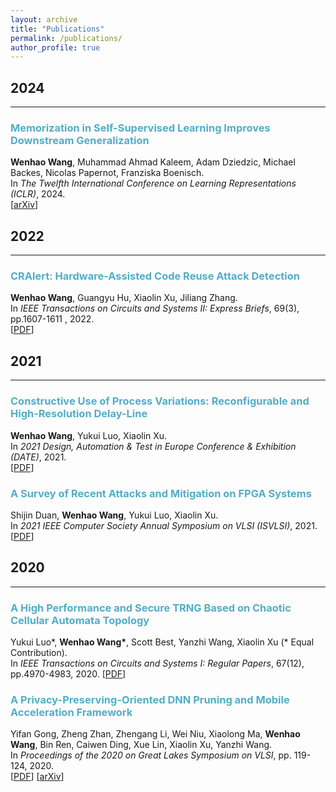 ```yaml
---
layout: archive
title: "Publications"
permalink: /publications/
author_profile: true
---
```

## 2024
___

### <span style="color:#52ADC8">Memorization in Self-Supervised Learning Improves Downstream Generalization</span>
<b>Wenhao Wang</b>, Muhammad Ahmad Kaleem, Adam Dziedzic, Michael Backes, Nicolas Papernot, Franziska Boenisch.\
In *The Twelfth International Conference on Learning Representations (ICLR)*, 2024.\
[[arXiv](https://arxiv.org/abs/2401.12233)] 

## 2022
___

### <span style="color:#52ADC8">CRAlert: Hardware-Assisted Code Reuse Attack Detection</span>
<b>Wenhao Wang</b>, Guangyu Hu, Xiaolin Xu, Jiliang Zhang.\
In *IEEE Transactions on Circuits and Systems II: Express Briefs*, 69(3), pp.1607-1611 , 2022.\
[[PDF](https://ieeexplore.ieee.org/document/9584443)] 
  
## 2021
___

### <span style="color:#52ADC8">Constructive Use of Process Variations: Reconfigurable and High-Resolution Delay-Line</span>
<b>Wenhao Wang</b>, Yukui Luo, Xiaolin Xu.\
In *2021 Design, Automation & Test in Europe Conference & Exhibition (DATE)*, 2021.\
[[PDF](https://ieeexplore.ieee.org/document/9473969)] 

### <span style="color:#52ADC8">A Survey of Recent Attacks and Mitigation on FPGA Systems</span>
 Shijin Duan, <b>Wenhao Wang</b>, Yukui Luo, Xiaolin Xu.\
In *2021 IEEE Computer Society Annual Symposium on VLSI (ISVLSI)*, 2021.\
[[PDF](https://ieeexplore.ieee.org/abstract/document/9516757)] 



## 2020
___

### <span style="color:#52ADC8">A High Performance and Secure TRNG Based on Chaotic Cellular Automata Topology</span>
Yukui Luo\*, <b>Wenhao Wang\*</b>, Scott Best, Yanzhi Wang, Xiaolin Xu (\* Equal Contribution).\
In *IEEE Transactions on Circuits and Systems I: Regular Papers*, 67(12), pp.4970-4983, 2020.
[[PDF](https://ieeexplore.ieee.org/document/9185072)] 

### <span style="color:#52ADC8">A Privacy-Preserving-Oriented DNN Pruning and Mobile Acceleration Framework</span>
Yifan Gong, Zheng Zhan, Zhengang Li, Wei Niu, Xiaolong Ma, <b>Wenhao Wang</b>, Bin Ren, Caiwen Ding, Xue Lin, Xiaolin Xu, Yanzhi Wang.\
In *Proceedings of the 2020 on Great Lakes Symposium on VLSI*, pp. 119-124, 2020.\
[[PDF](https://dl.acm.org/doi/10.1145/3386263.3407650)] [[arXiv](https://arxiv.org/abs/2003.06513)]

